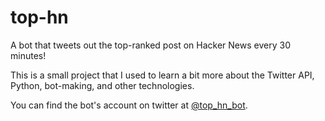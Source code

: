 # top-hn
A bot that tweets out the top-ranked post on Hacker News every 30 minutes!

This is a small project that I used to learn a bit more about the Twitter API, Python, bot-making, and other technologies.

You can find the bot's account on twitter at [@top_hn_bot](https://twitter.com/top_hn_bot "Top HN Bot Twitter Page").